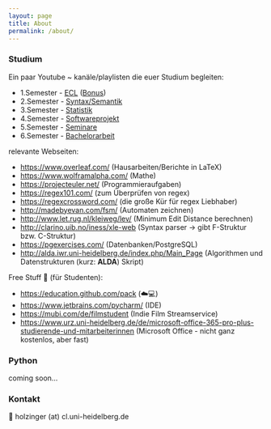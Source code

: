 ```yaml
---
layout: page
title: About
permalink: /about/
---
```


### Studium

Ein paar Youtube ~ kanäle/playlisten die euer Studium begleiten:  

* 1.Semester - [ECL](https://www.youtube.com/watch?v=3Dt_yh1mf_U&list=PLQiyVNMpDLKnZYBTUOlSI9mi9wAErFtFm) ([Bonus](https://www.youtube.com/watch?v=9iYwUh1Hdho))
* 2.Semester - [Syntax/Semantik](https://www.youtube.com/user/thelingspace)
* 3.Semester - [Statistik](https://www.youtube.com/watch?v=aircAruvnKk&list=PLZHQObOWTQDNU6R1_67000Dx_ZCJB-3pi)
* 4.Semester - [Softwareprojekt](https://www.youtube.com/user/sentdex)
* 5.Semester - [Seminare](https://www.youtube.com/user/keeroyz)
* 6.Semester - [Bachelorarbeit](https://www.youtube.com/user/empnp)

relevante Webseiten:  
* <https://www.overleaf.com/> (Hausarbeiten/Berichte in LaTeX)
* <https://www.wolframalpha.com/> (Mathe)
* <https://projecteuler.net/> (Programmieraufgaben)
* <https://regex101.com/> (zum Überprüfen von regex)
* <https://regexcrossword.com/> (die große Kür für regex Liebhaber)
* <http://madebyevan.com/fsm/> (Automaten zeichnen)
* <http://www.let.rug.nl/kleiweg/lev/> (Minimum Edit Distance berechnen)
* <http://clarino.uib.no/iness/xle-web> (Syntax parser -> gibt F-Struktur bzw. C-Struktur)
* <https://pgexercises.com/> (Datenbanken/PostgreSQL)
* <http://alda.iwr.uni-heidelberg.de/index.php/Main_Page> (Algorithmen und Datenstrukturen (kurz: **ALDA**) Skript)

Free Stuff :gift: (für Studenten):  
* <https://education.github.com/pack> (:cloud::computer:)
* <https://www.jetbrains.com/pycharm/> (IDE)
* <https://mubi.com/de/filmstudent> (Indie Film Streamservice)
* <https://www.urz.uni-heidelberg.de/de/microsoft-office-365-pro-plus-studierende-und-mitarbeiterinnen> (Microsoft Office - nicht ganz kostenlos, aber fast)

### Python

coming soon...

### Kontakt

:email: holzinger (at) cl.uni-heidelberg.de